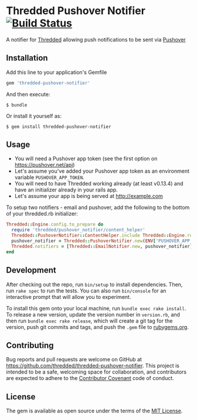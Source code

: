 # Thredded Pushover Notifier [![Build Status](https://travis-ci.org/thredded/thredded-pushover-notifier.svg?branch=master)](https://travis-ci.org/thredded/thredded-pushover-notifier)


A notifier for [Thredded](https://github.com/thredded/thredded/) allowing push notifications to be sent via [Pushover](https://pushover.net/)

## Installation

Add this line to your application's Gemfile

```ruby
gem 'thredded-pushover-notifier'
```

And then execute:

    $ bundle

Or install it yourself as:

    $ gem install thredded-pushover-notifier

## Usage

* You will need a Pushover app token (see the first option on https://pushover.net/api)
* Let's assume you've added your Pushover app token as an environment variable `PUSHOVER_APP_TOKEN`.
* You will need to have Thredded working already (at least v0.13.4) and have an initializer already in your rails app.
* Let's assume your app is being served at http://example.com

To setup two notifiers - email and pushover, add the following to the bottom of your thredded.rb initializer:

```ruby
Thredded::Engine.config.to_prepare do
  require 'thredded/pushover_notifier/content_helper'
  Thredded::PushoverNotifier::ContentHelper.include Thredded::Engine.routes.url_helpers
  pushover_notifier = Thredded::PushoverNotifier.new(ENV['PUSHOVER_APP_TOKEN'],  'http://example.com')
  Thredded.notifiers = [Thredded::EmailNotifier.new, pushover_notifier]
end
```


 


## Development

After checking out the repo, run `bin/setup` to install dependencies. Then, run `rake spec` to run the tests. You can also run `bin/console` for an interactive prompt that will allow you to experiment.

To install this gem onto your local machine, run `bundle exec rake install`. To release a new version, update the version number in `version.rb`, and then run `bundle exec rake release`, which will create a git tag for the version, push git commits and tags, and push the `.gem` file to [rubygems.org](https://rubygems.org).

## Contributing

Bug reports and pull requests are welcome on GitHub at https://github.com/thredded/thredded-pushover-notifier. This project is intended to be a safe, welcoming space for collaboration, and contributors are expected to adhere to the [Contributor Covenant](http://contributor-covenant.org) code of conduct.


## License

The gem is available as open source under the terms of the [MIT License](http://opensource.org/licenses/MIT).


